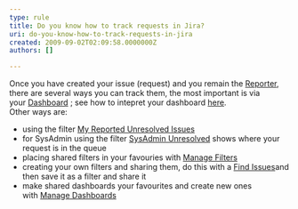 ```yaml
---
type: rule
title: Do you know how to track requests in Jira?
uri: do-you-know-how-to-track-requests-in-jira
created: 2009-09-02T02:09:58.0000000Z
authors: []

---
```


Once you have created your issue (request) and you remain the [Reporter](/Pages/ReportesAndAssignees.aspx), there are several ways you can track them, the most important is via your [Dashboard](/Pages/TrackingRequests.aspx) ; see how to intepret your dashboard [here](/Pages/SystemDashboard.aspx). <br>​​ 
 Other ways are:

- using the filter [My Reported Unresolved Issues](/Pages/TrackingRequests.aspx)
- for SysAdmin using the filter [SysAdmin Unresolved](/Pages/TrackingRequests.aspx) shows where your request is in the queue
- placing shared filters in your favouries with [Manage Filters](/Pages/TrackingRequests.aspx)
- creating your own filters and sharing them, do this with a [Find Issues](/Pages/TrackingRequests.aspx)and then save it as a filter and share it
- make shared dashboards your favourites and create new ones with [Manage Dashboards](/Pages/TrackingRequests.aspx)

